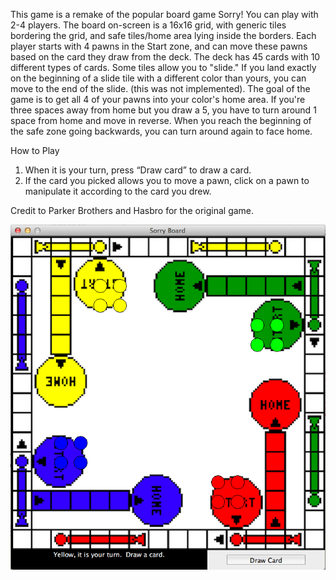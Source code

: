 This game is a remake of the popular board game Sorry! You can play with 2-4 players.  The board on-screen is a 16x16 grid, with generic tiles bordering the grid, and safe tiles/home area lying inside the borders. Each player starts with 4 pawns in the Start zone, and can move these pawns based on the card they draw from the deck. The deck has 45 cards with 10 different types of cards. Some tiles allow you to "slide." If you land exactly on the beginning of a slide tile with a different color than yours, you can move to the end of the slide.  (this was not implemented).  The goal of the game is to get all 4 of your pawns into your color's home area.  If you're three spaces away from home but you draw a 5, you have to turn around 1 space from home and move in reverse.  When you reach the beginning of the safe zone going backwards, you can turn around again to face home.  

How to Play

1. When it is your turn, press “Draw card” to draw a card.
2. If the card you picked allows you to move a pawn, click on a pawn to manipulate it according to the card you drew.

Credit to Parker Brothers and Hasbro for the original game.


![Alt text](/sorry.png "Screenshot")
